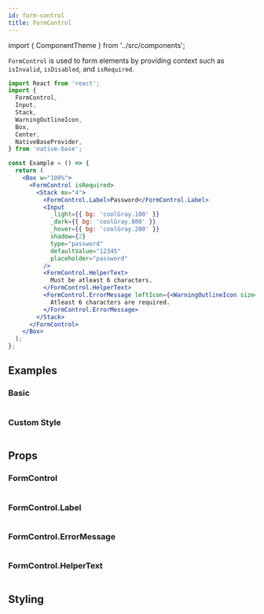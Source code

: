 ```yaml
---
id: form-control
title: FormControl
---
```


import { ComponentTheme } from '../src/components';

`FormControl` is used to form elements by providing context such as `isInvalid`, `isDisabled`, and `isRequired`.

```jsx isShowcase gradient="3"
import React from 'react';
import {
  FormControl,
  Input,
  Stack,
  WarningOutlineIcon,
  Box,
  Center,
  NativeBaseProvider,
} from 'native-base';

const Example = () => {
  return (
    <Box w="100%">
      <FormControl isRequired>
        <Stack mx="4">
          <FormControl.Label>Password</FormControl.Label>
          <Input
            _light={{ bg: 'coolGray.100' }}
            _dark={{ bg: 'coolGray.800' }}
            _hover={{ bg: 'coolGray.200' }}
            shadow={2}
            type="password"
            defaultValue="12345"
            placeholder="password"
          />
          <FormControl.HelperText>
            Must be atleast 6 characters.
          </FormControl.HelperText>
          <FormControl.ErrorMessage leftIcon={<WarningOutlineIcon size="xs" />}>
            Atleast 6 characters are required.
          </FormControl.ErrorMessage>
        </Stack>
      </FormControl>
    </Box>
  );
};
```

## Examples

### Basic

```ComponentSnackPlayer path=components,composites,FormControl,Usage.tsx

```

### Custom Style

```ComponentSnackPlayer path=components,composites,FormControl,CustomStyle.tsx

```

## Props

### FormControl

```ComponentPropTable path=composites,FormControl,FormControl.tsx

```

### FormControl.Label

```ComponentPropTable path=composites,FormControl,FormControlLabel.tsx

```

### FormControl.ErrorMessage

```ComponentPropTable path=composites,FormControl,FormControlErrorMessage.tsx

```

### FormControl.HelperText

```ComponentPropTable path=composites,FormControl,FormControlHelperText.tsx

```

## Styling

<ComponentTheme name="formControl" fileName="form-control" />
